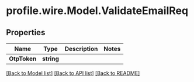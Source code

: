 # profile.wire.Model.ValidateEmailReq

## Properties

Name | Type | Description | Notes
------------ | ------------- | ------------- | -------------
**OtpToken** | **string** |  | 

[[Back to Model list]](../README.md#documentation-for-models) [[Back to API list]](../README.md#documentation-for-api-endpoints) [[Back to README]](../README.md)

